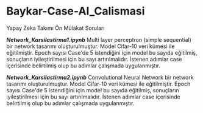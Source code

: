 # Baykar-Case-AI_Calismasi
 Yapay Zeka Takımı Ön Mülakat Soruları 
 
***Network_Karsilastirma1.ipynb***
Multi layer perceptron (simple sequential) bir network tasarımı oluşturulmuştur. Model  Cifar-10 veri kümesi ile eğitilmiştir. Epoch sayısı Case'de 5 istendiğini için model bu sayıda eğitilmiş, sonuçların iyileştirilmesi için bu sayı artırılmalıdır. İstenen adımlar case içerisinde belirtilmiş olup bu adımlar çalışmada uygulanmıştır.

***Network_Karsilastirma2.ipynb***
Convolutional Neural Network bir network tasarımı oluşturulmuştur. Model  Cifar-10 veri kümesi ile eğitilmiştir. Epoch sayısı Case'de 5 istendiğini için model bu sayıda eğitilmiş, sonuçların iyileştirilmesi için bu sayı artırılmalıdır. İstenen adımlar case içerisinde belirtilmiş olup bu adımlar çalışmada uygulanmıştır.
